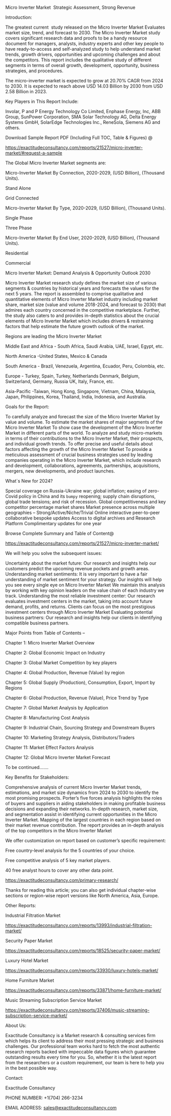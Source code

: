 Micro Inverter Market  Strategic Assessment, Strong Revenue

Introduction:

The greatest current  study released on the Micro Inverter Market Evaluates market size, trend, and forecast to 2030. The Micro Inverter Market study covers significant research data and proofs to be a handy resource document for managers, analysts, industry experts and other key people to have ready-to-access and self-analyzed study to help understand market trends, growth drivers, opportunities and upcoming challenges and about the competitors. This report includes the qualitative study of different segments in terms of overall growth, development, opportunity, business strategies, and procedures.

The micro-inverter market is expected to grow at 20.70% CAGR from 2024 to 2030. It is expected to reach above USD 14.03 Billion by 2030 from USD 2.58 Billion in 2023.

Key Players in This Report Include: 

Involar, P and P Energy Technology Co Limited, Enphase Energy, Inc, ABB Group, SunPower Corporation, SMA Solar Technology AG, Delta Energy Systems GmbH, SolarEdge Technologies Inc., ReneSola, Siemens AG and others.

Download Sample Report PDF (Including Full TOC, Table & Figures) @ 

https://exactitudeconsultancy.com/reports/21527/micro-inverter-market/#request-a-sample

The Global Micro Inverter Market segments are:

Micro-Inverter Market By Connection, 2020-2029, (USD Billion), (Thousand Units).

Stand Alone

Grid Connected

Micro-Inverter Market By Type, 2020-2029, (USD Billion), (Thousand Units).

Single Phase

Three Phase

Micro-Inverter Market By End User, 2020-2029, (USD Billion), (Thousand Units).

Residential

Commercial

Micro Inverter Market: Demand Analysis & Opportunity Outlook 2030

Micro Inverter Market research study defines the market size of various segments & countries by historical years and forecasts the values for the next 5 years. The report is assembled to comprise qualitative and quantitative elements of Micro Inverter Market industry including market share, market size (value and volume 2018-2024, and forecast to 2030) that admires each country concerned in the competitive marketplace. Further, the study also caters to and provides in-depth statistics about the crucial elements of Micro Inverter Market which includes drivers & restraining factors that help estimate the future growth outlook of the market.

Regions are leading the Micro Inverter Market

Middle East and Africa - South Africa, Saudi Arabia, UAE, Israel, Egypt, etc.

North America -United States, Mexico & Canada

South America - Brazil, Venezuela, Argentina, Ecuador, Peru, Colombia, etc.

Europe - Turkey, Spain, Turkey, Netherlands Denmark, Belgium, Switzerland, Germany, Russia UK, Italy, France, etc.

Asia-Pacific -Taiwan, Hong Kong, Singapore, Vietnam, China, Malaysia, Japan, Philippines, Korea, Thailand, India, Indonesia, and Australia.

Goals for the Report:

To carefully analyze and forecast the size of the Micro Inverter Market by value and volume.
To estimate the market shares of major segments of the Micro Inverter Market
To show case the development of the Micro Inverter Market in different parts of the world.
To analyze and study micro-markets in terms of their contributions to the Micro Inverter Market, their prospects, and individual growth trends.
To offer precise and useful details about factors affecting the growth of the Micro Inverter Market
To provide a meticulous assessment of crucial business strategies used by leading companies operating in the Micro Inverter Market, which include research and development, collaborations, agreements, partnerships, acquisitions, mergers, new developments, and product launches.

What`s New for 2024?

Special coverage on Russia-Ukraine war; global inflation; easing of zero-Covid policy in China and its `bumpy` reopening; supply chain disruptions, global trade tensions; and risk of recession.
Global competitiveness and key competitor percentage market shares
Market presence across multiple geographies – Strong/Active/Niche/Trivial
Online interactive peer-to-peer collaborative bespoke updates
Access to digital archives and Research Platform
Complimentary updates for one year

Browse Complete Summary and Table of Content@ 

https://exactitudeconsultancy.com/reports/21527/micro-inverter-market/

We will help you solve the subsequent issues:

Uncertainty about the market future: Our research and insights help our customers predict the upcoming revenue pockets and growth areas.
Understanding market sentiments: It is very important to have a fair understanding of market sentiment for your strategy. Our insights will help you see every single eye on Micro Inverter Market We maintain this analysis by working with key opinion leaders on the value chain of each industry we track.
Understanding the most reliable investment center: Our research evaluates investment centers in the market, taking into account future demand, profits, and returns. Clients can focus on the most prestigious investment centers through Micro Inverter Market
Evaluating potential business partners: Our research and insights help our clients in identifying compatible business partners.

Major Points from Table of Contents –

Chapter 1: Micro Inverter Market Overview

Chapter 2: Global Economic Impact on Industry

Chapter 3: Global Market Competition by key players

Chapter 4: Global Production, Revenue (Value) by region

Chapter 5: Global Supply (Production), Consumption, Export, Import by Regions

Chapter 6: Global Production, Revenue (Value), Price Trend by Type

Chapter 7: Global Market Analysis by Application

Chapter 8: Manufacturing Cost Analysis

Chapter 9: Industrial Chain, Sourcing Strategy and Downstream Buyers

Chapter 10: Marketing Strategy Analysis, Distributors/Traders

Chapter 11: Market Effect Factors Analysis

Chapter 12: Global Micro Inverter Market Forecast

To be continued…….

Key Benefits for Stakeholders:

Comprehensive analysis of current Micro Inverter Market trends, estimations, and market size dynamics from 2024 to 2030 to identify the most promising prospects.
Porter’s five forces analysis highlights the roles of buyers and suppliers in aiding stakeholders in making profitable business decisions and expanding their networks.
In-depth research, market size, and segmentation assist in identifying current opportunities in the Micro Inverter Market.
Mapping of the largest countries in each region based on their market revenue contribution.
The report provides an in-depth analysis of the top competitors in the Micro Inverter Market

We offer customization on report based on customer’s specific requirement:

Free country-level analysis for the 5 countries of your choice.

Free competitive analysis of 5 key market players.

40 free analyst hours to cover any other data point.

https://exactitudeconsultancy.com/primary-research/

Thanks for reading this article; you can also get individual chapter-wise sections or region-wise report versions like North America, Asia, Europe.

Other Reports:

Industrial Filtration Market

https://exactitudeconsultancy.com/reports/13993/industrial-filtration-market/

Security Paper Market

https://exactitudeconsultancy.com/reports/18525/security-paper-market/

Luxury Hotel Market

https://exactitudeconsultancy.com/reports/33930/luxury-hotels-market/

Home Furniture Market

https://exactitudeconsultancy.com/reports/33871/home-furniture-market/

Music Streaming Subscription Service Market

https://exactitudeconsultancy.com/reports/37406/music-streaming-subscription-service-market/

About Us:

Exactitude Consultancy is a Market research & consulting services firm which helps its client to address their most pressing strategic and business challenges. Our professional team works hard to fetch the most authentic research reports backed with impeccable data figures which guarantee outstanding results every time for you. So, whether it is the latest report from the researchers or a custom requirement, our team is here to help you in the best possible way.

Contact: 

Exactitude Consultancy

PHONE NUMBER: +1(704) 266-3234

EMAIL ADDRESS: sales@exactitudeconsultancy.com
